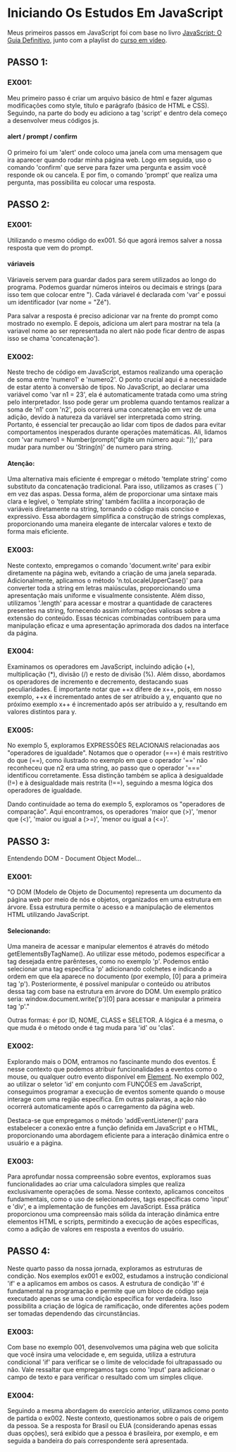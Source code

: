 # Iniciando Os Estudos Em JavaScript
Meus primeiros passos em JavaScript foi com base no livro [JavaScript: O Guia Definitivo](https://www.amazon.com.br/JavaScript-Guia-Definitivo-David-Flanagan/dp/856583719X/ref=sr_1_4?adgrpid=1148990309509643&hvadid=71812059845248&hvbmt=be&hvdev=c&hvlocphy=147852&hvnetw=s&hvqmt=e&hvtargid=kwd-71812410690954%3Aloc-20&hydadcr=5629_13210324&keywords=livro+de+javascript&qid=1701191624&sr=8-4&ufe=app_do%3Aamzn1.fos.6121c6c4-c969-43ae-92f7-cc248fc6181d), junto com a playlist do [curso em vídeo](https://www.youtube.com/playlist?list=PLntvgXM11X6pi7mW0O4ZmfUI1xDSIbmTm).

## PASSO 1:

### EX001:
Meu primeiro passo é criar um arquivo básico de html e fazer algumas modificações como style, título e parágrafo (básico de HTML e CSS). Seguindo, na parte do body eu adiciono a tag 'script' e dentro dela começo a desenvolver meus códigos js.

#### alert / prompt / confirm
O primeiro foi um 'alert' onde coloco uma janela com uma mensagem que ira aparecer quando rodar minha página web. Logo em seguida, uso o comando 'confirm' que serve para fazer uma pergunta e assim você responde ok ou cancela. E por fim, o comando 'prompt' que realiza uma pergunta, mas possibilita eu colocar uma resposta.

## PASSO 2:

### EX001:
Utilizando o mesmo código do ex001. Só que agorá iremos salver a nossa resposta que vem do prompt.

#### váriaveis 
Váriaveis servem para guardar dados para serem utilizados ao longo do programa. Podemos guardar números inteiros ou decimais e strings (para isso tem que colocar entre "). Cada váriavel é declarada com 'var' e possui um identificador (var nome = "Zé"). 

Para salvar a resposta é preciso adicionar var na frente do prompt como mostrado no exemplo. E depois, adiciona um alert para mostrar na tela (a variavel nome ao ser representada no alert não pode ficar dentro de aspas isso se chama 'concatenação').

### EX002:
Neste trecho de código em JavaScript, estamos realizando uma operação de soma entre 'numero1' e 'numero2'. O ponto crucial aqui é a necessidade de estar atento à conversão de tipos. No JavaScript, ao declarar uma variável como 'var n1 = 23', ela é automaticamente tratada como uma string pelo interpretador. Isso pode gerar um problema quando tentamos realizar a soma de 'n1' com 'n2', pois ocorrerá uma concatenação em vez de uma adição, devido à natureza da variável ser interpretada como string. Portanto, é essencial ter precaução ao lidar com tipos de dados para evitar comportamentos inesperados durante operações matemáticas. Ali, lidamos com 'var numero1 = Number(prompt("digite um número aqui: "));' para mudar para number ou 'String(n)' de numero para string.

#### Atenção:
Uma alternativa mais eficiente é empregar o método 'template string' como substituto da concatenação tradicional. Para isso, utilizamos as crases (``) em vez das aspas. Dessa forma, além de proporcionar uma sintaxe mais clara e legível, o 'template string' também facilita a incorporação de variáveis diretamente na string, tornando o código mais conciso e expressivo. Essa abordagem simplifica a construção de strings complexas, proporcionando uma maneira elegante de intercalar valores e texto de forma mais eficiente.

### EX003:
Neste contexto, empregamos o comando 'document.write' para exibir diretamente na página web, evitando a criação de uma janela separada. Adicionalmente, aplicamos o método 'n.toLocaleUpperCase()' para converter toda a string em letras maiúsculas, proporcionando uma apresentação mais uniforme e visualmente consistente. Além disso, utilizamos '.length' para acessar e mostrar a quantidade de caracteres presentes na string, fornecendo assim informações valiosas sobre a extensão do conteúdo. Essas técnicas combinadas contribuem para uma manipulação eficaz e uma apresentação aprimorada dos dados na interface da página. 

### EX004:
Examinamos os operadores em JavaScript, incluindo adição (+), multiplicação (*), divisão (/) e resto de divisão (%). Além disso, abordamos os operadores de incremento e decremento, destacando suas peculiaridades. É importante notar que ++x difere de x++, pois, em nosso exemplo, ++x é incrementado antes de ser atribuído a y, enquanto que no próximo exemplo x++ é incrementado após ser atribuído a y, resultando em valores distintos para y.

### EX005: 
No exemplo 5, exploramos EXPRESSÕES RELACIONAIS relacionadas aos "operadores de igualdade". Notamos que o operador (===) é mais restritivo do que (==), como ilustrado no exemplo em que o operador '==' não reconheceu que n2 era uma string, ao passo que o operador '===' identificou corretamente. Essa distinção também se aplica à desigualdade (!=) e à desigualdade mais restrita (!==), seguindo a mesma lógica dos operadores de igualdade.

Dando continuidade ao tema do exemplo 5, exploramos os "operadores de comparação". Aqui encontramos, os operadores 'maior que (>)', 'menor que (<)', 'maior ou igual a (>=)', 'menor ou igual a (<=)'.
 
## PASSO 3:
 Entendendo DOM - Document Object Model...

### EX001:
 "O DOM (Modelo de Objeto de Documento) representa um documento da página web por meio de nós e objetos, organizados em uma estrutura em árvore. Essa estrutura permite o acesso e a manipulação de elementos HTML utilizando JavaScript.

#### Selecionando:

Uma maneira de acessar e manipular elementos é através do método getElementsByTagName(). Ao utilizar esse método, podemos especificar a tag desejada entre parênteses, como no exemplo 'p'. Podemos então selecionar uma tag específica 'p' adicionando colchetes e indicando a ordem em que ela aparece no documento (por exemplo, [0] para a primeira tag 'p'). Posteriormente, é possível manipular o conteúdo ou atributos dessa tag com base na estrutura em árvore do DOM. Um exemplo prático seria: window.document.write('p')[0] para acessar e manipular a primeira tag 'p'."

Outras formas: é por ID, NOME, CLASS e SELETOR. A lógica é a mesma, o que muda é o método onde é tag muda para 'id' ou 'clas'.

### EX002:
Explorando mais o DOM, entramos no fascinante mundo dos eventos. É nesse contexto que podemos atribuir funcionalidades a eventos como o mouse, ou qualquer outro evento disponível em [Element](https://developer.mozilla.org/en-US/docs/Web/API/Element#mouse_events). No exemplo 002, ao utilizar o seletor 'id' em conjunto com FUNÇÕES em JavaScript, conseguimos programar a execução de eventos somente quando o mouse interage com uma região específica. Em outras palavras, a ação não ocorrerá automaticamente após o carregamento da página web.

Destaca-se que empregamos o método 'addEventListener()' para estabelecer a conexão entre a função definida em JavaScript e o HTML, proporcionando uma abordagem eficiente para a interação dinâmica entre o usuário e a página.

### EX003:
Para aprofundar nossa compreensão sobre eventos, exploramos suas funcionalidades ao criar uma calculadora simples que realiza exclusivamente operações de soma. Nesse contexto, aplicamos conceitos fundamentais, como o uso de selecionadores, tags específicas como 'input' e 'div', e a implementação de funções em JavaScript. Essa prática proporcionou uma compreensão mais sólida da interação dinâmica entre elementos HTML e scripts, permitindo a execução de ações específicas, como a adição de valores em resposta a eventos do usuário.

## PASSO 4:
Neste quarto passo da nossa jornada, exploramos as estruturas de condição. Nos exemplos ex001 e ex002, estudamos a instrução condicional 'if' e a aplicamos em ambos os casos. A estrutura de condição 'if' é fundamental na programação e permite que um bloco de código seja executado apenas se uma condição específica for verdadeira. Isso possibilita a criação de lógica de ramificação, onde diferentes ações podem ser tomadas dependendo das circunstâncias.

### EX003: 
Com base no exemplo 001, desenvolvemos uma página web que solicita que você insira uma velocidade e, em seguida, utiliza a estrutura condicional 'if' para verificar se o limite de velocidade foi ultrapassado ou não. Vale ressaltar que empregamos tags como 'input' para adicionar o campo de texto e para verificar o resultado com um simples clique.

### EX004:
Seguindo a mesma abordagem do exercício anterior, utilizamos como ponto de partida o ex002. Neste contexto, questionamos sobre o país de origem da pessoa. Se a resposta for Brasil ou EUA (considerando apenas essas duas opções), será exibido que a pessoa é brasileira, por exemplo, e em seguida a bandeira do país correspondente será apresentada. 